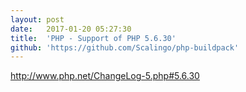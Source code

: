 ```yaml
---
layout:	post
date:	2017-01-20 05:27:30
title:	'PHP - Support of PHP 5.6.30'
github: 'https://github.com/Scalingo/php-buildpack'
---
```


http://www.php.net/ChangeLog-5.php#5.6.30
